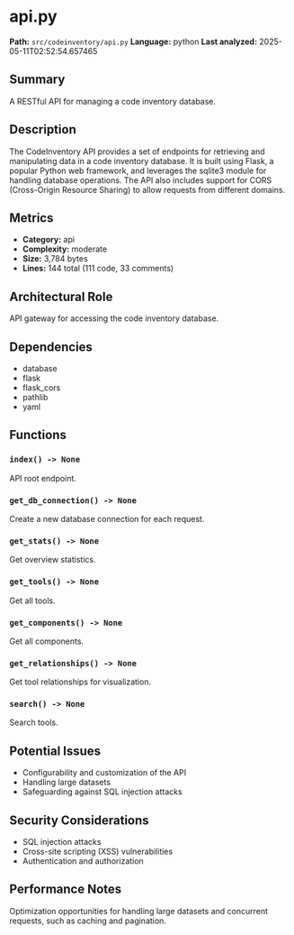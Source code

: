 # api.py

**Path:** `src/codeinventory/api.py`
**Language:** python
**Last analyzed:** 2025-05-11T02:52:54.657465

## Summary

A RESTful API for managing a code inventory database.

## Description

The CodeInventory API provides a set of endpoints for retrieving and manipulating data in a code inventory database. It is built using Flask, a popular Python web framework, and leverages the sqlite3 module for handling database operations. The API also includes support for CORS (Cross-Origin Resource Sharing) to allow requests from different domains.

## Metrics

- **Category:** api
- **Complexity:** moderate
- **Size:** 3,784 bytes
- **Lines:** 144 total (111 code, 33 comments)

## Architectural Role

API gateway for accessing the code inventory database.

## Dependencies

- database
- flask
- flask_cors
- pathlib
- yaml

## Functions

### `index() -> None`

API root endpoint.

### `get_db_connection() -> None`

Create a new database connection for each request.

### `get_stats() -> None`

Get overview statistics.

### `get_tools() -> None`

Get all tools.

### `get_components() -> None`

Get all components.

### `get_relationships() -> None`

Get tool relationships for visualization.

### `search() -> None`

Search tools.

## Potential Issues

- Configurability and customization of the API
- Handling large datasets
- Safeguarding against SQL injection attacks

## Security Considerations

- SQL injection attacks
- Cross-site scripting (XSS) vulnerabilities
- Authentication and authorization

## Performance Notes

Optimization opportunities for handling large datasets and concurrent requests, such as caching and pagination.
